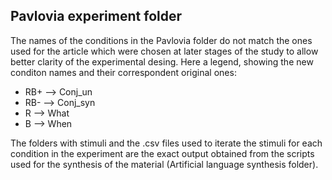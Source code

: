 ## Pavlovia experiment folder

The names of the conditions in the Pavlovia folder do not match the ones used for the article which were chosen at later stages of the study to allow better clarity of the experimental desing. Here a legend, showing the new conditon names and their correspondent original ones:

- RB+ --> Conj_un
- RB- --> Conj_syn
- R --> What
- B --> When

The folders with stimuli and the .csv files used to iterate the stimuli for each condition in the experiment are the exact output obtained from the scripts used for the synthesis of the material (Artificial language synthesis folder).


